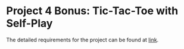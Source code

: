 # Project 4 Bonus: Tic-Tac-Toe with Self-Play

The detailed requirements for the project can be found at [link](https://www.teach.cs.toronto.edu/~csc411h/winter/projects/proj4b/).
